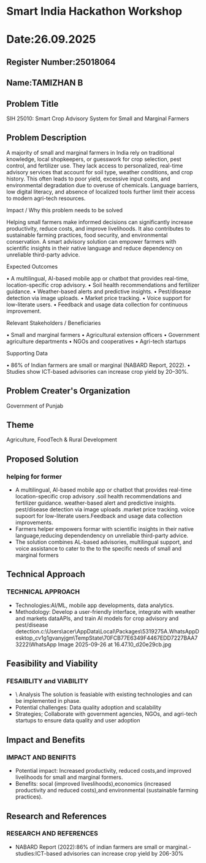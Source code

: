 # Smart India Hackathon Workshop
# Date:26.09.2025
## Register Number:25018064
## Name:TAMIZHAN B
## Problem Title 
SIH 25010: Smart Crop Advisory System for Small and Marginal Farmers
## Problem Description
A majority of small and marginal farmers in India rely on traditional knowledge, local shopkeepers, or guesswork for crop selection, pest control, and fertilizer use. They lack access to personalized, real-time advisory services that account for soil type, weather conditions, and crop history. This often leads to poor yield, excessive input costs, and environmental degradation due to overuse of chemicals. Language barriers, low digital literacy, and absence of localized tools further limit their access to modern agri-tech resources.

Impact / Why this problem needs to be solved

Helping small farmers make informed decisions can significantly increase productivity, reduce costs, and improve livelihoods. It also contributes to sustainable farming practices, food security, and environmental conservation. A smart advisory solution can empower farmers with scientific insights in their native language and reduce dependency on unreliable third-party advice.

Expected Outcomes

• A multilingual, AI-based mobile app or chatbot that provides real-time, location-specific crop advisory.
• Soil health recommendations and fertilizer guidance.
• Weather-based alerts and predictive insights.
• Pest/disease detection via image uploads.
• Market price tracking.
• Voice support for low-literate users.
• Feedback and usage data collection for continuous improvement.

Relevant Stakeholders / Beneficiaries

• Small and marginal farmers
• Agricultural extension officers
• Government agriculture departments
• NGOs and cooperatives
• Agri-tech startups

Supporting Data

• 86% of Indian farmers are small or marginal (NABARD Report, 2022).
• Studies show ICT-based advisories can increase crop yield by 20–30%.

## Problem Creater's Organization
Government of Punjab

## Theme
Agriculture, FoodTech & Rural Development

## Proposed Solution
<h3>helping for former</h3>
<ul><li>A multilingual, Al-based mobile app or chatbot that provides real-time location-specific crop advisory .soil health recommendations and fertilizer guidance. weather-based alert and predictive insights. pest/disease detection via image uploads .market price tracking. voice supoort for low-literate users.Feedback and usage data collection improvements.</li>
<li>Farmers helper empowers formar with scientific insights in their native language,reducing dependendency on unreliable third-party advice.</li>
<li>The solution combines AL-based advisories, multilingual support, and voice assistance to cater to the to the specific needs of small and marginal formers</li></ul>

## Technical Approach
<h3>TECHNICAL APPROACH</h3>
<ul><li>Technologies:AI/ML, mobile app developments, data analytics.
</li>
<li>Methodology: Develop a user-friendly interface, integrate with weather and markets dataAPls, and train AI models for crop advisory and pest/disease detection.c:\Users\acer\AppData\Local\Packages\5319275A.WhatsAppDesktop_cv1g1gvanyjgm\TempState\70FCB77E6349F4467EDD7227BAA73222\WhatsApp Image 2025-09-26 at 16.47.10_d20e29cb.jpg</b></li></ul>

## Feasibility and Viability
<h3>FESAIBLITY and VIABILITY</h3>
<ul><li>\ Analysis The solution is feasiable with existing technologies and can be implemented in phase.</li>
<li>Potential challenges: Data quality adoption and scalability</li>
<li>Strategies; Collaborate with government agencies, NGOs, and agri-tech startups to ensure data quality and user adoption </li></ul>


## Impact and Benefits
<h3>IMPACT AND BENIFITS</h3>
<ul><li>Potential impact: Increased productivity, reduced costs,and improved livelihoods for small and marginal formers.</li>
<li>Benefits: socal (improved liveslihoods),economics (increased productivity and reduced costs),and environmental (sustainable farming practices).</li></ul>

## Research and References
<h3>RESEARCH AND REFERENCES</h3>
<ul><li>NABARD Report (2022):86% of indian farmers are small or marginal.-studies:ICT-based advisories can increase crop yield by 206-30%</li></ul>
